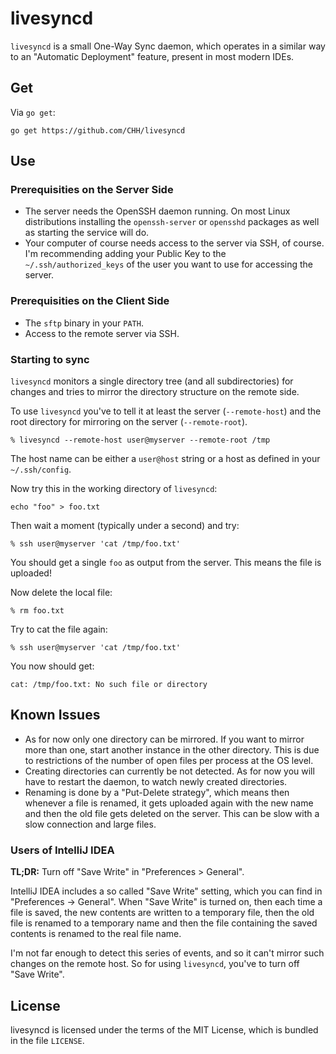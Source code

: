 # livesyncd

`livesyncd` is a small One-Way Sync daemon, which operates in a similar
way to an "Automatic Deployment" feature, present in most modern IDEs.

## Get

Via `go get`:

	go get https://github.com/CHH/livesyncd

## Use

### Prerequisities on the Server Side

- The server needs the OpenSSH daemon running. On most Linux distributions
  installing the `openssh-server` or `opensshd` packages as well as
  starting the service will do.
- Your computer of course needs access to the server via SSH, of course.
  I'm recommending adding your Public Key to the `~/.ssh/authorized_keys`
  of the user you want to use for accessing the server.

### Prerequisities on the Client Side

- The `sftp` binary in your `PATH`.
- Access to the remote server via SSH.

### Starting to sync

`livesyncd` monitors a single directory tree (and all subdirectories) 
for changes and tries to mirror the directory structure on the remote side.

To use `livesyncd` you've to tell it at least the server (`--remote-host`)
and the root directory for mirroring on the server (`--remote-root`).

	% livesyncd --remote-host user@myserver --remote-root /tmp

The host name can be either a `user@host` string or a host as defined in your
`~/.ssh/config`.

Now try this in the working directory of `livesyncd`:

	echo "foo" > foo.txt

Then wait a moment (typically under a second) and try:

	% ssh user@myserver 'cat /tmp/foo.txt'

You should get a single `foo` as output from the server. This means the
file is uploaded!

Now delete the local file:

	% rm foo.txt

Try to cat the file again:

	% ssh user@myserver 'cat /tmp/foo.txt'

You now should get:

	cat: /tmp/foo.txt: No such file or directory

## Known Issues

- As for now only one directory can be mirrored. If you want to mirror
  more than one, start another instance in the other directory. This is
  due to restrictions of the number of open files per process at the OS
  level.
- Creating directories can currently be not detected. As for now you
  will have to restart the daemon, to watch newly created directories.
- Renaming is done by a "Put-Delete strategy", which means then whenever
  a file is renamed, it gets uploaded again with the new name and then
  the old file gets deleted on the server. This can be slow with a slow
  connection and large files.

### Users of IntelliJ IDEA

**TL;DR:** Turn off "Save Write" in "Preferences > General".

IntelliJ IDEA includes a so called "Save Write" setting, which you can
find in "Preferences -> General". When "Save Write" is turned on, then
each time a file is saved, the new contents are written to a temporary
file, then the old file is renamed to a temporary name and then the file
containing the saved contents is renamed to the real file name.

I'm not far enough to detect this series of events, and so it can't
mirror such changes on the remote host. So for using `livesyncd`, you've
to turn off "Save Write".

## License

livesyncd is licensed under the terms of the MIT License, which is
bundled in the file `LICENSE`.

